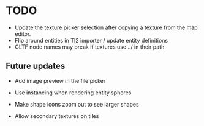 # TODO
- Update the texture picker selection after copying a texture from the map editor.
- Flip around entities in TI2 importer / update entity definitions
- GLTF node names may break if textures use ../ in their path.

## Future updates

- Add image preview in the file picker

- Use instancing when rendering entity spheres

- Make shape icons zoom out to see larger shapes

- Allow secondary textures on tiles
